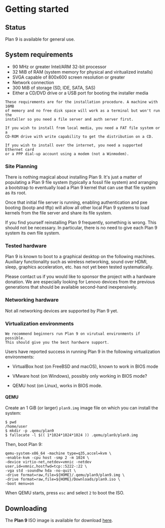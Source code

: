 # Getting started

## Status

Plan 9 is available for general use. 

## System requirements

* 90 MHz or greater Intel/ARM 32-bit processor
* 32 MiB of RAM (system memory for physical and viritualized installs)
* SVGA capable of 800x600 screen resolution or greater
* Network connection
* 300 MiB of storage (SD, IDE, SATA, SAS)
* Either a CD/DVD drive or a USB port for booting the installer media
``` .. note::
These requirements are for the installation procedure. A machine with 16MB 
of memory and no free disk space will work as a terminal but won't run the 
installer so you need a file server and auth server first.

If you wish to install from local media, you need a FAT file system or a 
CD-ROM drive with write capability to get the distribution on a CD. 

If you wish to install over the internet, you need a supported Ethernet card 
or a PPP dial-up account using a modem (not a Winmodem). 
```
### Site Planning

There is nothing magical about installing Plan 9. It's just a matter of populating a Plan 9 file system (typically a fossil file system) and arranging a bootstrap to eventually load a Plan 9 kernel that can use that file system as its root.

Once that initial file server is running, enabling authentication and pxe booting (bootp and tftp) will allow all other local Plan 9 systems to load kernels from the file server and share its file system.

If you find yourself reinstalling Plan 9 frequently, something is wrong. This should not be necessary. In particular, there is no need to give each Plan 9 system its own file system.

### Tested hardware

Plan 9 is known to boot to a graphical desktop on the following machines. Auxiliary functionality such as wireless networking, sound over HDMI, sleep, graphics acceleration, etc. has not yet been tested systematically.

Please contact us if you would like to sponsor the project with a hardware donation. We are especially looking for Lenovo devices from the previous generations that should be available second-hand inexpensively.


### Networking hardware

Not all networking devices are supported by Plan 9 yet. 


### Virtualization environments

``` .. note::
We recommend beginners run Plan 9 on virutual environments if possible. 
This should give you the best hardware support.
```

Users have reported success in running Plan 9 in the following virtualization environments:

* VirtualBox host (on FreeBSD and macOS), known to work in BIOS mode

* VMware host (on Windows), possibly only working in BIOS mode?

* QEMU host (on Linux), works in BIOS mode.


#### QEMU

Create an 1 GiB (or larger) `plan9.img` image file on which you can install the system:

```
$ pwd
/home/user
$ mkdir -p .qemu/plan9
$ fallocate -l $(( 1*1024*1024*1024 )) .qemu/plan9/plan9.img
```

Then, boot Plan 9:

```
qemu-system-x86_64 -machine type=q35,accel=kvm \
-enable-kvm -cpu host -smp 2 -m 1024 \
-device virtio-net,netdev=vmnic -netdev user,id=vmnic,hostfwd=tcp::5222-:22 \
-vga std -soundhw hda -no-quit \
-drive format=raw,file=${HOME}/.qemu/plan9/plan9.img \
-drive format=raw,file=${HOME}/Downloads/plan9.iso \
-boot menu=on
```

When QEMU starts, press `esc` and select `2` to boot the ISO.





## Downloading

The **Plan 9** ISO image is available for download [here](https://https://plan9.io/plan9/download.html).

